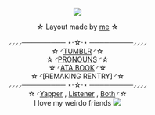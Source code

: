 <p align="center">

<img src="https://64.media.tumblr.com/e49ee8c875193e141bbc103e7f3bfb41/563fff322c402c20-df/s1280x1920/582d6bbcee4c0ea9f3072b37824254e2ad8d9204.pnj">
<div align="center"

 ☆ Layout made by [me](https://www.tumblr.com/check1t/795132776455225344/tribios-tumblr-layout) ☆

⸝⸝⸝⸝───────── ⋆⋅☆⋅⋆ ─────────⸝⸝⸝⸝<br>
☆ ◜[TUMBLR](https://www.tumblr.com/check1t) ◜☆<br> ☆ ◜[PRONOUNS](https://pronouns.cc/@V1NCENSE) ◜☆<br> ☆ ◜[ATA BOOK](https://v1ncense.atabook.org/) ◜☆<br> ☆ ◜[REMAKING RENTRY] ◜☆<br>
⸝⸝⸝⸝───────── ⋆⋅☆⋅⋆ ─────────⸝⸝⸝⸝<br>
☆ ◜[Yapper](https://github.com/phaexie) , [Listener](https://github.com/ToasterTheFox) , [Both](https://github.com/V1NCENSE) ◜☆<br>
I love my weirdo friends
<img src="https://64.media.tumblr.com/68d78d9f538df66158b141b66a25d6db/63c0f6ef5df6bc7b-dc/s1280x1920/d614a3ad5c3ab0c6dc782ebea1d4315525d7b811.pnj">
